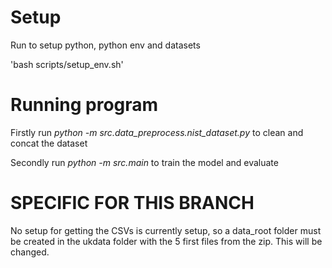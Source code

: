 # Setup
Run to setup python, python env and datasets
    
'bash scripts/setup_env.sh'

# Running program
Firstly run *python -m src.data_preprocess.nist_dataset.py* to clean and concat the dataset

Secondly run *python -m src.main* to train the model and evaluate

# SPECIFIC FOR THIS BRANCH
No setup for getting the CSVs is currently setup, so a data_root folder must be created in the ukdata folder with the 5 first files from the zip. 
This will be changed.
